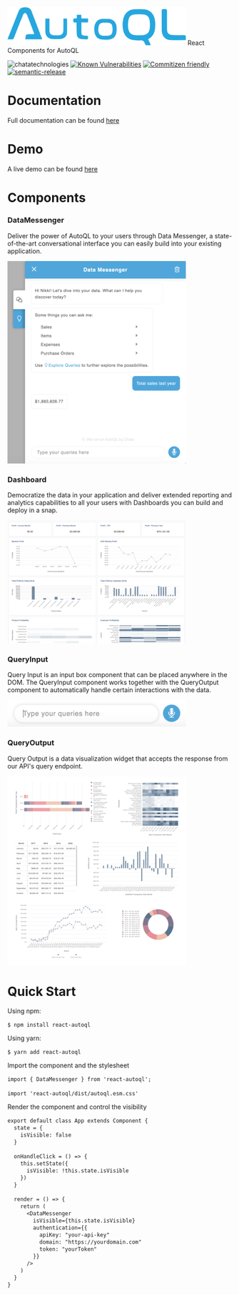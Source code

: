 <img src="public/autoql-logo.png" width="400px"/>
React Components for AutoQL

![chatatechnologies](https://circleci.com/gh/chatatechnologies/react-autoql/tree/master.svg?style=shield)
[![Known Vulnerabilities](https://snyk.io/test/github/chatatechnologies/react-autoql/badge.svg)](https://snyk.io/test/github/chatatechnologies/react-autoql)
[![Commitizen friendly](https://img.shields.io/badge/commitizen-friendly-brightgreen.svg)](http://commitizen.github.io/cz-cli/)
[![semantic-release](https://img.shields.io/badge/%20%20%F0%9F%93%A6%F0%9F%9A%80-semantic--release-e10079.svg)](https://github.com/semantic-release/semantic-release)

# Documentation

Full documentation can be found [here](https://chata.readme.io/docs/autoql-react-widgets)

# Demo

A live demo can be found [here](https://chata-ai-test-page-prod.herokuapp.com/)

# Components

### DataMessenger

Deliver the power of AutoQL to your users through Data Messenger, a state-of-the-art conversational interface you can easily build into your existing application.

<img src="public/data-messenger.png" width="400px">

### Dashboard

Democratize the data in your application and deliver extended reporting and analytics capabilities to all your users with Dashboards you can build and deploy in a snap.

<img src="public/dashboard.png" width="400px">

### QueryInput

Query Input is an input box component that can be placed anywhere in the DOM. The QueryInput component works together with the QueryOutput component to automatically handle certain interactions with the data.

<img src="public/query-input.png" width="400px">

### QueryOutput

Query Output is a data visualization widget that accepts the response from our API's query endpoint.

<img src="public/query-output.jpg" width="400px">

# Quick Start

Using npm:

```
$ npm install react-autoql
```

Using yarn:

```
$ yarn add react-autoql
```

Import the component and the stylesheet

```
import { DataMessenger } from 'react-autoql';

import 'react-autoql/dist/autoql.esm.css'
```

Render the component and control the visibility

```
export default class App extends Component {
  state = {
    isVisible: false
  }

  onHandleClick = () => {
    this.setState({
      isVisible: !this.state.isVisible
    })
  }

  render = () => {
    return (
      <DataMessenger
        isVisible={this.state.isVisible}
        authentication={{
          apiKey: "your-api-key"
          domain: "https://yourdomain.com"
          token: "yourToken"
        }}
      />
    )
  }
}
```
